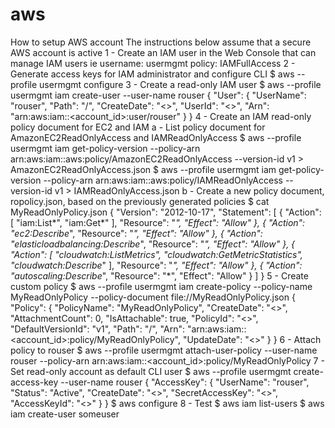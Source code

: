 # aws

How to setup AWS account
The instructions below assume that a secure AWS account is active
1 - Create an IAM user in the Web Console that can manage IAM users
    ie username: usermgmt
       policy:   IAMFullAccess
2 - Generate access keys for IAM administrator and configure CLI
    $ aws --profile usermgmt configure
3 - Create a read-only IAM user
    $ aws --profile usermgmt iam create-user --user-name rouser
    {
        "User": {
            "UserName": "rouser",
            "Path": "/",
            "CreateDate": "<>",
            "UserId": "<>",
            "Arn": "arn:aws:iam::<account_id>:user/rouser"
        }
    }
4 - Create an IAM read-only policy document for EC2 and IAM
  a - List policy document for AmazonEC2ReadOnlyAccess and IAMReadOnlyAccess
      $ aws --profile usermgmt iam get-policy-version --policy-arn arn:aws:iam::aws:policy/AmazonEC2ReadOnlyAccess --version-id v1 > AmazonEC2ReadOnlyAccess.json
      $ aws --profile usermgmt iam get-policy-version --policy-arn arn:aws:iam::aws:policy/IAMReadOnlyAccess --version-id v1 > IAMReadOnlyAccess.json
  b - Create a new policy document, ropolicy.json, based on the previously generated policies
      $ cat MyReadOnlyPolicy.json
      {
         "Version": "2012-10-17",
         "Statement": [
            {
               "Action": [
                  "iam:List*",
                  "iam:Get*"
               ],
               "Resource": "*",
               "Effect": "Allow"
            },
            {
               "Action": "ec2:Describe*",
               "Resource": "*",
               "Effect": "Allow"
            },
            {
               "Action": "elasticloadbalancing:Describe*",
               "Resource": "*",
               "Effect": "Allow"
            },
            {
               "Action": [
                  "cloudwatch:ListMetrics",
                  "cloudwatch:GetMetricStatistics",
                  "cloudwatch:Describe*"
               ],
               "Resource": "*",
               "Effect": "Allow"
            },
            {
               "Action": "autoscaling:Describe*",
               "Resource": "*",
               "Effect": "Allow"
            }
         ]
      }
5 - Create custom policy
    $ aws --profile usermgmt iam create-policy --policy-name MyReadOnlyPolicy --policy-document file://<path>MyReadOnlyPolicy.json
    {
        "Policy": {
            "PolicyName": "MyReadOnlyPolicy",
            "CreateDate": "<>",
            "AttachmentCount": 0,
            "IsAttachable": true,
            "PolicyId": "<>",
            "DefaultVersionId": "v1",
            "Path": "/",
            "Arn": "arn:aws:iam::<account_id>:policy/MyReadOnlyPolicy",
            "UpdateDate": "<>"
        }
    }
6 - Attach policy to rouser
    $ aws --profile usermgmt attach-user-policy --user-name rouser --policy-arn arn:aws:iam::<account_id>:policy/MyReadOnlyPolicy
7 - Set read-only account as default CLI user
    $ aws --profile usermgmt create-access-key --user-name rouser 
    {
        "AccessKey": {
            "UserName": "rouser",
            "Status": "Active",
            "CreateDate": "<>",
            "SecretAccessKey": "<>",
            "AccessKeyId": "<>"
        }
    }
    $ aws configure
8 - Test
    $ aws iam list-users
    <should list all IAM users>
    $ aws iam create-user someuser
    <error>
